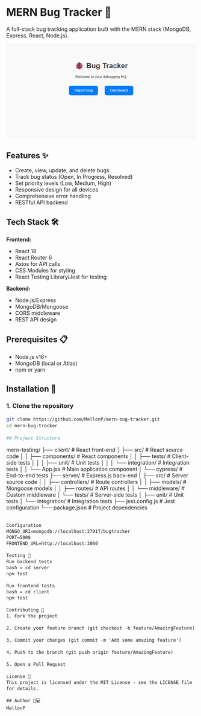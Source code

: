 # MERN Bug Tracker 🐞

A full-stack bug tracking application built with the MERN stack (MongoDB, Express, React, Node.js).

![App Screenshot](./Screenshot%202025-07-18%20170138.png)

## Features ✨

- Create, view, update, and delete bugs
- Track bug status (Open, In Progress, Resolved)
- Set priority levels (Low, Medium, High)
- Responsive design for all devices
- Comprehensive error handling
- RESTful API backend

## Tech Stack 🛠️

**Frontend:**
- React 18
- React Router 6
- Axios for API calls
- CSS Modules for styling
- React Testing Library/Jest for testing

**Backend:**
- Node.js/Express
- MongoDB/Mongoose
- CORS middleware
- REST API design

## Prerequisites 📋

- Node.js v16+
- MongoDB (local or Atlas)
- npm or yarn

## Installation 🚀

### 1. Clone the repository
```bash
git clone https://github.com/MellonP/mern-bug-tracker.git
cd mern-bug-tracker

## Project Structure

```
mern-testing/
├── client/                 # React front-end
│   ├── src/                # React source code
│   │   ├── components/     # React components
│   │   ├── tests/          # Client-side tests
│   │   │   ├── unit/       # Unit tests
│   │   │   └── integration/ # Integration tests
│   │   └── App.jsx         # Main application component
│   └── cypress/            # End-to-end tests
├── server/                 # Express.js back-end
│   ├── src/                # Server source code
│   │   ├── controllers/    # Route controllers
│   │   ├── models/         # Mongoose models
│   │   ├── routes/         # API routes
│   │   └── middleware/     # Custom middleware
│   └── tests/              # Server-side tests
│       ├── unit/           # Unit tests
│       └── integration/    # Integration tests
├── jest.config.js          # Jest configuration
└── package.json            # Project dependencies
```

Configuration
MONGO_URI=mongodb://localhost:27017/bugtracker
PORT=5000
FRONTEND_URL=http://localhost:3000

Testing 🧪
Run backend tests
bash = cd server
npm test

Run frontend tests
bash = cd client
npm test

Contributing 🤝
1. Fork the project

2. Create your feature branch (git checkout -b feature/AmazingFeature)

3. Commit your changes (git commit -m 'Add some amazing feature')

4. Push to the branch (git push origin feature/AmazingFeature)

5. Open a Pull Request

License 📄
This project is licensed under the MIT License - see the LICENSE file for details.

## Author 👩💻
MellonP  
